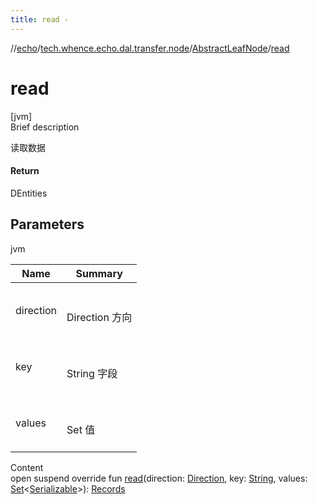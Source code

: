 ```yaml
---
title: read -
---
```

//[echo](../../index.md)/[tech.whence.echo.dal.transfer.node](../index.md)/[AbstractLeafNode](index.md)/[read](read.md)



# read  
[jvm]  
Brief description  


读取数据



#### Return  


DEntities



## Parameters  
  
jvm  
  
|  Name|  Summary| 
|---|---|
| direction| <br><br>Direction 方向<br><br>
| key| <br><br>String 字段<br><br>
| values| <br><br>Set<Serializable> 值<br><br>
  
  
Content  
open suspend override fun [read](read.md)(direction: [Direction](../-direction/index.md), key: [String](https://kotlinlang.org/api/latest/jvm/stdlib/kotlin/-string/index.html), values: [Set](https://kotlinlang.org/api/latest/jvm/stdlib/kotlin.collections/-set/index.html)<[Serializable](https://docs.oracle.com/javase/8/docs/api/java/io/Serializable.html)>): [Records](../../tech.whence.echo.dal.entity/index.md#tech.whence.echo.dal.entity/Records///PointingToDeclaration/)  



